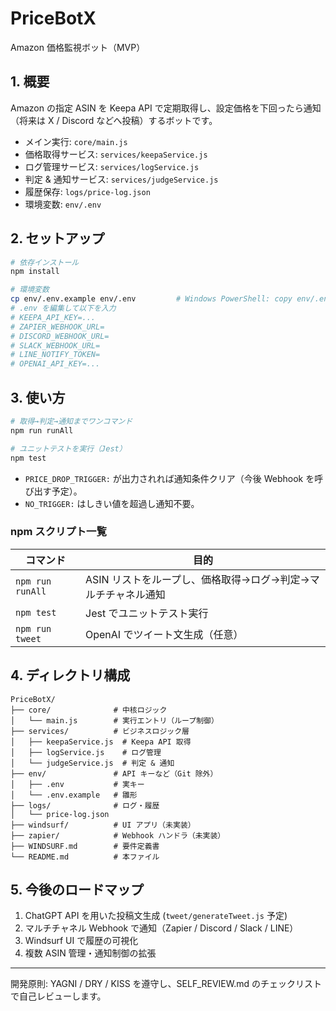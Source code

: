 # PriceBotX

Amazon 価格監視ボット（MVP）

## 1. 概要
Amazon の指定 ASIN を Keepa API で定期取得し、設定価格を下回ったら通知（将来は X / Discord などへ投稿）するボットです。

- メイン実行: `core/main.js`
- 価格取得サービス: `services/keepaService.js`
- ログ管理サービス: `services/logService.js`
- 判定 & 通知サービス: `services/judgeService.js`
- 履歴保存: `logs/price-log.json`
- 環境変数: `env/.env`

## 2. セットアップ
```bash
# 依存インストール
npm install

# 環境変数
cp env/.env.example env/.env         # Windows PowerShell: copy env/.env.example env/.env
# .env を編集して以下を入力
# KEEPA_API_KEY=...
# ZAPIER_WEBHOOK_URL=
# DISCORD_WEBHOOK_URL=
# SLACK_WEBHOOK_URL=
# LINE_NOTIFY_TOKEN=
# OPENAI_API_KEY=...
```

## 3. 使い方
```bash
# 取得→判定→通知までワンコマンド
npm run runAll

# ユニットテストを実行（Jest）
npm test
```

- `PRICE_DROP_TRIGGER:` が出力されれば通知条件クリア（今後 Webhook を呼び出す予定）。
- `NO_TRIGGER:` はしきい値を超過し通知不要。

### npm スクリプト一覧
| コマンド | 目的 |
| -------- | ---- |
| `npm run runAll` | ASIN リストをループし、価格取得→ログ→判定→マルチチャネル通知 |
| `npm test` | Jest でユニットテスト実行 |
| `npm run tweet` | OpenAI でツイート文生成（任意） |

## 4. ディレクトリ構成
```
PriceBotX/
├── core/              # 中核ロジック
│   └── main.js        # 実行エントリ（ループ制御）
├── services/          # ビジネスロジック層
│   ├── keepaService.js  # Keepa API 取得
│   ├── logService.js    # ログ管理
│   └── judgeService.js  # 判定 & 通知
├── env/               # API キーなど（Git 除外）
│   ├── .env           # 実キー
│   └── .env.example   # 雛形
├── logs/              # ログ・履歴
│   └── price-log.json
├── windsurf/          # UI アプリ（未実装）
├── zapier/            # Webhook ハンドラ（未実装）
├── WINDSURF.md        # 要件定義書
└── README.md          # 本ファイル
```

## 5. 今後のロードマップ
1. ChatGPT API を用いた投稿文生成 (`tweet/generateTweet.js` 予定)
2. マルチチャネル Webhook で通知（Zapier / Discord / Slack / LINE）
3. Windsurf UI で履歴の可視化
4. 複数 ASIN 管理・通知制御の拡張

---
開発原則: YAGNI / DRY / KISS を遵守し、SELF_REVIEW.md のチェックリストで自己レビューします。
